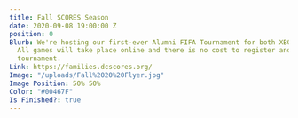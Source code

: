 ```yaml
---
title: Fall SCORES Season
date: 2020-09-08 19:00:00 Z
position: 0
Blurb: We're hosting our first-ever Alumni FIFA Tournament for both XBOX and PS4 users.
  All games will take place online and there is no cost to register and play in this
  tournament.
Link: https://families.dcscores.org/
Image: "/uploads/Fall%2020%20Flyer.jpg"
Image Position: 50% 50%
Color: "#00467F"
Is Finished?: true
---
```


